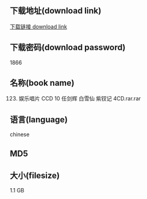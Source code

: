 ## 下载地址(download link)
[下载链接 download link](https://voluble-croquembouche-d321dc.netlify.app/?s=123.+%E5%A8%B1%E4%B9%90%E5%94%B1%E7%89%87+CCD+10+%E4%BB%BB%E5%89%91%E8%BE%89+%E7%99%BD%E9%9B%AA%E4%BB%99+%E7%B4%AB%E9%92%97%E8%AE%B0+4CD.rar)

## 下载密码(download password)
1866

## 名称(book name)
123. 娱乐唱片 CCD 10 任剑辉 白雪仙 紫钗记 4CD.rar.rar

## 语言(language)
chinese

## MD5


## 大小(filesize)
1.1 GB
